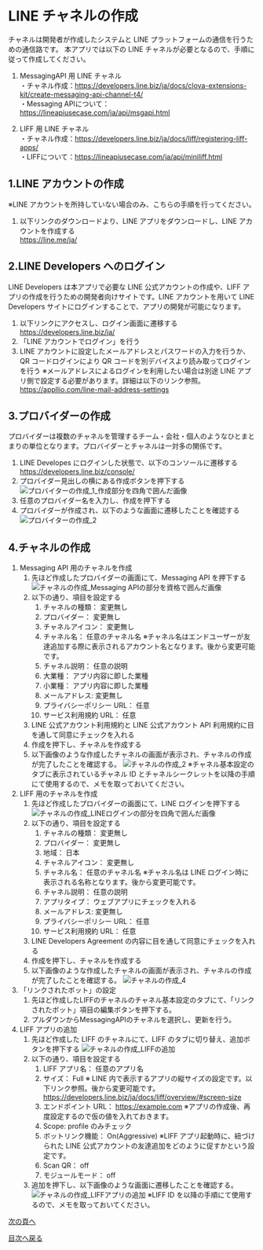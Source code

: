 # LINE チャネルの作成

チャネルは開発者が作成したシステムと LINE プラットフォームの通信を行うための通信路です。
本アプリでは以下の LINE チャネルが必要となるので、手順に従って作成してください。

1. MessagingAPI 用 LINE チャネル  
・チャネル作成：https://developers.line.biz/ja/docs/clova-extensions-kit/create-messaging-api-channel-t4/  
・Messaging APIについて：https://lineapiusecase.com/ja/api/msgapi.html  

1. LIFF 用 LINE チャネル  
・チャネル作成：https://developers.line.biz/ja/docs/liff/registering-liff-apps/  
・LIFFについて：https://lineapiusecase.com/ja/api/miniliff.html  

## 1.LINE アカウントの作成

※LINE アカウントを所持していない場合のみ、こちらの手順を行ってください。

1. 以下リンクのダウンロードより、LINE アプリをダウンロードし、LINE アカウントを作成する  
   https://line.me/ja/

## 2.LINE Developers へのログイン

LINE Developers は本アプリで必要な LINE 公式アカウントの作成や、LIFF アプリの作成を行うための開発者向けサイトです。LINE アカウントを用いて LINE Developers サイトにログインすることで、アプリの開発が可能になります。

1. 以下リンクにアクセスし、ログイン画面に遷移する  
   https://developers.line.biz/ja/
1. 「LINE アカウントでログイン」を行う
1. LINE アカウントに設定したメールアドレスとパスワードの入力を行うか、QR コードログインにより QR コードを別デバイスより読み取ってログインを行う
   ※メールアドレスによるログインを利用したい場合は別途 LINE アプリ側で設定する必要があります。詳細は以下のリンク参照。  
   https://appllio.com/line-mail-address-settings

## 3.プロバイダーの作成

プロバイダーは複数のチャネルを管理するチーム・会社・個人のようなひとまとまりの単位となります。プロバイダーとチャネルは一対多の関係です。

1. LINE Developes にログインした状態で、以下のコンソールに遷移する  
   https://developers.line.biz/console/
2. プロバイダー見出しの横にある作成ボタンを押下する
   ![プロバイターの作成_1_作成部分を四角で囲んだ画像](images/line-provider-create-1.png)
3. 任意のプロバイダー名を入力し、作成を押下する
4. プロバイダーが作成され、以下のような画面に遷移したことを確認する
   ![プロバイターの作成_2](images/line-provider-create-2.png)

## 4.チャネルの作成

1. Messaging API 用のチャネルを作成
   1. 先ほど作成したプロバイダーの画面にて、Messaging API を押下する
      ![チャネルの作成_Messaging APIの部分を資格で囲んだ画像](images/line-channel-create-1.png)
   1. 以下の通り、項目を設定する
      1. チャネルの種類： 変更無し
      1. プロバイダー： 変更無し
      1. チャネルアイコン： 変更無し
      1. チャネル名： 任意のチャネル名
         ※チャネル名はエンドユーザーが友達追加する際に表示されるアカウント名となります。後から変更可能です。
      1. チャネル説明： 任意の説明
      1. 大業種： アプリ内容に即した業種
      1. 小業種： アプリ内容に即した業種
      1. メールアドレス: 変更無し
      1. プライバシーポリシー URL： 任意
      1. サービス利用規約 URL： 任意
   1. LINE 公式アカウント利用規約と LINE 公式アカウント API 利用規約に目を通して同意にチェックを入れる
   1. 作成を押下し、チャネルを作成する
   1. 以下画像のような作成したチャネルの画面が表示され、チャネルの作成が完了したことを確認する。
      ![チャネルの作成_2](images/line-channel-create-2.png)
      ※チャネル基本設定のタブに表示されているチャネル ID とチャネルシークレットを以降の手順にて使用するので、メモを取っておいてください。
1. LIFF 用のチャネルを作成
   1. 先ほど作成したプロバイダーの画面にて、LINE ログインを押下する
      ![チャネルの作成_LINEログインの部分を四角で囲んだ画像](images/line-channel-create-3.png)
   1. 以下の通り、項目を設定する
      1. チャネルの種類： 変更無し
      1. プロバイダー： 変更無し
      1. 地域： 日本
      1. チャネルアイコン： 変更無し
      1. チャネル名： 任意のチャネル名
         ※チャネル名は LINE ログイン時に表示される名称となります。後から変更可能です。
      1. チャネル説明： 任意の説明
      1. アプリタイプ： ウェブアプリにチェックを入れる
      1. メールアドレス: 変更無し
      1. プライバシーポリシー URL： 任意
      1. サービス利用規約 URL： 任意
   1. LINE Developers Agreement の内容に目を通して同意にチェックを入れる
   1. 作成を押下し、チャネルを作成する
   1. 以下画像のような作成したチャネルの画面が表示され、チャネルの作成が完了したことを確認する。
      ![チャネルの作成_4](images/line-channel-create-4.png)
1. 「リンクされたボット」の設定
   1. 先ほど作成したLIFFのチャネルのチャネル基本設定のタブにて、「リンクされたボット」項目の編集ボタンを押下する。
   1. プルダウンからMessagingAPIのチャネルを選択し、更新を行う。
1. LIFF アプリの追加
   1. 先ほど作成した LIFF のチャネルにて、LIFF のタブに切り替え、追加ボタンを押下する
      ![チャネルの作成_LIFFの追加](images/line-channel-create-add-liff.png)
   1. 以下の通り、項目を設定する
      1. LIFF アプリ名： 任意のアプリ名
      1. サイズ： Full
         ※ LINE 内で表示するアプリの縦サイズの設定です。以下リンク参照。後から変更可能です。
         https://developers.line.biz/ja/docs/liff/overview/#screen-size
      1. エンドポイント URL： https://example.com
         ※アプリの作成後、再度設定するので仮の値を入れておきます。
      1. Scope: profile のみチェック
      1. ボットリンク機能： On(Aggressive)
         ※LIFF アプリ起動時に、紐づけられた LINE 公式アカウントの友達追加をどのように促すかという設定です。
      1. Scan QR： off
      1. モジュールモード： off
   1. 追加を押下し、以下画像のような画面に遷移したことを確認する。
      ![チャネルの作成_LIFFアプリの追加](images/line-channel-create-add-liff-app.png)
      ※LIFF ID を以降の手順にて使用するので、メモを取っておいてください。


[次の頁へ](back-end-construction.md)

[目次へ戻る](../README.md)
